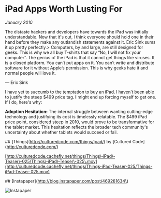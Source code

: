 # iPad Apps Worth Lusting For
*January 2010*





  The distaste hackers and developers have towards the iPad was initially understandable. Now that it's out, I think everyone should hold one in their hand before they make any outlandish statements against it. Eric Sink sums it up pretty perfectly.\> Computers, by and large, are still designed for geeks. This is why we all buy T\-shirts that say “No, I will not fix your computer”. The genius of the iPad is that it cannot get things like viruses. It is a closed platform. You can’t put apps on it. You can’t write and distribute software for it without Apple’s permission. This is why geeks hate it and normal people will love it.

   
— Eric Sink

 I have yet to succumb to the temptation to buy an iPad. I haven't been able to justify the steep $499 price tag. I might end up forcing myself to get one. If I do, here's why:

<aside class="sidenote">
<strong>Adoption Hesitation:</strong> The internal struggle between wanting cutting-edge technology and justifying its cost is timelessly relatable. The $499 iPad price point, considered steep in 2010, would prove to be transformative for the tablet market. This hesitation reflects the broader tech community's uncertainty about whether tablets would succeed or fail.
</aside>

 \#\# \[Things](http://culturedcode.com/things/ipad/) by \[Cultured Code](http://culturedcode.com/)

 [http://culturedcode.cachefly.net/things/Things\-iPad\-Teaser\-025/Things\-iPad\-Teaser\-025\.mov](http://culturedcode.cachefly.net/things/Things-iPad-Teaser-025/Things-iPad-Teaser-025.mov)

 \#\# \[Instapaper](http://blog.instapaper.com/post/469281634\)

 ![](http://media.tumblr.com/tumblr_kzrjkt6sQr1qz4rgr.png "Instapaper")

  